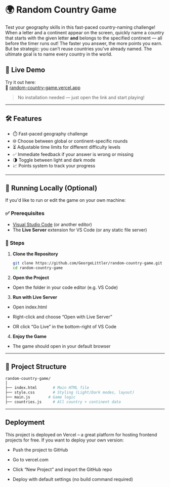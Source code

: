 # 🌍 Random Country Game

Test your geography skills in this fast-paced country-naming challenge! When a letter and a continent appear on the screen, quickly name a country that starts with the given letter **and** belongs to the specified continent — all before the timer runs out! The faster you answer, the more points you earn. But be strategic: you can’t reuse countries you've already named. The ultimate goal is to name every country in the world.

## 🚀 Live Demo

Try it out here:  
🔗 [random-country-game.vercel.app](https://random-country-game.vercel.app)

> No installation needed — just open the link and start playing!

---

## 🛠️ Features

- ⏱️ Fast-paced geography challenge  
- 🌐 Choose between global or continent-specific rounds  
- ⏳ Adjustable time limits for different difficulty levels  
- ✅ Immediate feedback if your answer is wrong or missing  
- 🌗 Toggle between light and dark mode  
- 📈 Points system to track your progress  

---

## 🧪 Running Locally (Optional)

If you'd like to run or edit the game on your own machine:

### ✅ Prerequisites
- [Visual Studio Code](https://code.visualstudio.com/download) (or another editor)
- The **Live Server** extension for VS Code (or any static file server)

### 🔧 Steps

1. **Clone the Repository**
   ```bash
   git clone https://github.com/GeorgeLittler/random-country-game.git
   cd random-country-game

2. **Open the Project**

- Open the folder in your code editor (e.g. VS Code)

3. **Run with Live Server**

- Open index.html

- Right-click and choose “Open with Live Server”

- OR click “Go Live” in the bottom-right of VS Code

4. **Enjoy the Game**

- The game should open in your default browser

---

## 📁 Project Structure
```bash
random-country-game/
│
├── index.html       # Main HTML file
├── style.css        # Styling (Light/Dark modes, layout)
├── main.js        # Game logic
├── countries.js     # All country + continent data
```

---

## Deployment

This project is deployed on Vercel – a great platform for hosting frontend projects for free. If you want to deploy your own version:

- Push the project to GitHub

- Go to vercel.com

- Click “New Project” and import the GitHub repo

- Deploy with default settings (no build command required)